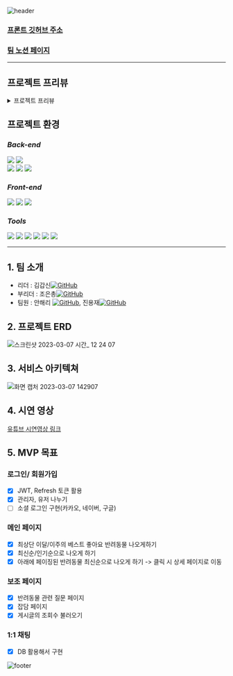 ![header](https://capsule-render.vercel.app/api?type=waving&color=gradient&customColorList=18&height=300&section=header&text=PETFAM&fontSize=90)

### [프론트 깃허브 주소](https://github.com/Dripmaster44/petfam_repo.git)

### [팀 노션 페이지](https://tattered-lodge-0cb.notion.site/6-1a272ab710d04ac2a9ea204d17a64c52)

***

## 프로젝트 프리뷰

<details>

<summary> 프로젝트 프리뷰 </summary>
<figure>
  <img src="readme_asset/01.png" alt="메인" width="auto"/>
  <div></div>
  <figcaption style="text-align: center">메인 페이지</figcaption>
</figure>
<figure>
  <img src="readme_asset/02.png" alt="전체 게시글 리스트(카테고리별)" width="auto"/>
  <div></div>
  <figcaption style="text-align:center">전체 게시글 리스트(카테고리별)</figcaption>
</figure>
<figure>
  <img src="readme_asset/03.png" alt="상세 게시글(본문)" width="auto"/>
  <div></div>
  <figcaption style="text-align: center">상세 게시글(본문)</figcaption>
</figure>
<figure>
  <img src="readme_asset/04.png" alt="상세 게시글(댓글)" width="auto"/>
  <div></div>
  <figcaption style="text-align: center">상세 게시글(댓글)</figcaption>
</figure>
<figure>
  <img src="readme_asset/05.png" alt="글 작성 페이지" width="auto"/>
  <div></div>
  <figcaption style="text-align: center">글 작성 페이지</figcaption>
</figure>
<figure>
  <img src="readme_asset/06.png" alt="로그인" width="auto"/>
  <div></div>
  <figcaption style="text-align: center">로그인</figcaption>
</figure>
<figure>
  <img src="readme_asset/10.png" alt="회원가입" width="auto"/>
  <div></div>
  <figcaption style="text-align: center">회원가입</figcaption>
</figure>
<figure>
  <img src="readme_asset/07.png" alt="메인 헤더(관리자용)" width="auto"/>
  <div></div>
  <figcaption style="text-align: center">메인 헤더(관리자용)</figcaption>
</figure>
<figure>
  <img src="readme_asset/08.png" alt="전체유저 조회(관리자용)" width="auto"/>
  <div></div>
  <figcaption style="text-align: center">전체유저 조회(관리자용)</figcaption>
</figure>
<figure>
  <img src="readme_asset/09.png" alt="유저 프로필 정보" width="auto"/>
  <div></div>
  <figcaption style="text-align: center">유저 프로필 정보</figcaption>
</figure>
</details>

## 프로젝트 환경

### *Back-end*

<div>
<img src="https://img.shields.io/badge/SpringBoot v3.0.2-6DB33F?style=plastic&logo=SpringBoot&logoColor=white"/>
<img src="https://img.shields.io/badge/JDK 17-1E8CBE?style=plastic&logo=Conda-Forge&logoColor=white"/>
</div>
<div>
<img src="https://img.shields.io/badge/Redis-DC382D?style=plastic&logo=Redis&logoColor=white"/>
<img src="https://img.shields.io/badge/JUnit5-25A162?style=plastic&logo=JUnit5&logoColor=white"/>
<img src="https://img.shields.io/badge/MySQL-4479A1?style=plastic&logo=MySQL&logoColor=white"/>
</div>

### *Front-end*

<div>
<img src="https://img.shields.io/badge/HTML5-E34F26?style=plastic&logo=HTML5&logoColor=white"/>
<img src="https://img.shields.io/badge/CSS-1572B6?style=plastic&logo=CSS3&logoColor=white"/>
<img src="https://img.shields.io/badge/JavaScript-F7DF1E?style=plastic&logo=JavaScript&logoColor=white"/>
</div>

### *Tools*

<div>
<img src="https://img.shields.io/badge/IntelliJ IDEA-000000?style=plastic&logo=IntelliJ IDEA&logoColor=white"/>
<img src="https://img.shields.io/badge/GitHub-181717?style=plastic&logo=GitHub&logoColor=white"/>
<img src="https://img.shields.io/badge/VSCode-007ACC?style=plastic&logo=VisualStudioCode&logoColor=white"/>
<img src="https://img.shields.io/badge/EC2-FF9900?style=plastic&logo=Amazon EC2&logoColor=white"/>
<img src="https://img.shields.io/badge/S3-569A31?style=plastic&logo=Amazon S3&logoColor=white"/>
<img src="https://img.shields.io/badge/CodeDeploy-232F3E?style=plastic&logo=Amazon AWS&logoColor=white"/>
</div>

***

## 1. 팀 소개

* 리더 :
  김갑신[![GitHub](https://img.shields.io/badge/GitHub-181717?style=plastic&logo=GitHub&logoColor=white)](https://github.com/kapsin2)
* 부리더 :
  조은총[![GitHub](https://img.shields.io/badge/GitHub-181717?style=plastic&logo=GitHub&logoColor=white)](https://github.com/goodisgun)
* 팀원 :
  안해리 [![GitHub](https://img.shields.io/badge/GitHub-181717?style=plastic&logo=GitHub&logoColor=white)](https://github.com/ahnhadi),
  진용재[![GitHub](https://img.shields.io/badge/GitHub-181717?style=plastic&logo=GitHub&logoColor=white)](https://github.com/Dripmaster44)

## 2. 프로젝트 ERD

![스크린샷 2023-03-07 시간_ 12 24 07](https://user-images.githubusercontent.com/117059820/223364336-b09a516a-afb3-42d1-897d-38aa9edf1a8e.png)

## 3. 서비스 아키텍쳐

![화면 캡처 2023-03-07 142907](https://user-images.githubusercontent.com/117059820/223364462-06c3509e-8fe5-42ae-a055-922717d1a859.png)

## 4. 시연 영상

[유튜브 시연영상 링크](https://youtu.be/mbqhGZlpI0U)

## 5. MVP 목표

### 로그인/ 회원가입

- [x] JWT, Refresh 토큰 활용
- [x] 관리자, 유저 나누기
- [ ] 소셜 로그인 구현(카카오, 네이버, 구글)

### 메인 페이지

- [x] 최상단 이달/이주의 베스트 좋아요 반려동물 나오게하기
- [x] 최신순/인기순으로 나오게 하기
- [x] 아래에 페이징된 반려동물 최신순으로 나오게 하기 -> 클릭 시 상세 페이지로 이동

### 보조 페이지

- [x] 반려동물 관련 질문 페이지
- [x] 잡담 페이지
- [x] 게시글의 조회수 불러오기

### 1:1 채팅

- [x] DB 활용해서 구현

![footer](https://capsule-render.vercel.app/api?type=waving&color=gradient&customColorList=18&height=250&section=footer&text=Thank%20You!)








